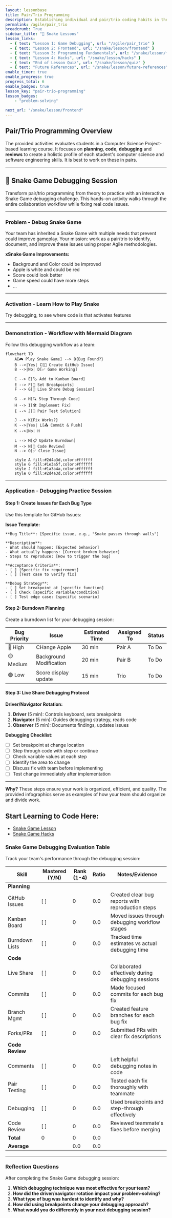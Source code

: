 ```yaml
---
layout: lessonbase
title: Pair/Trio Programming
description: Establishing individual and pair/trio coding habits in the classroom by altering snake game.
permalink: /agile/pair_trio
breadcrumb: True 
sidebar_title: "🐍 Snake Lessons"
lesson_links:
  - { text: "Lesson 1: Game Debugging", url: "/agile/pair_trio" }
  - { text: "Lesson 2: Frontend", url: "/snake/lesson/frontend" }
  - { text: "Lesson 3: Programming Fundamentals", url: "/snake/lesson/fundamentals" }
  - { text: "Lesson 4: Hacks", url: "/snake/lesson/hacks" }
  - { text: "End of Lesson Quiz", url: "/snake/lesson/quiz" }
  - { text: "Future References", url: "/snake/lesson/future-references" }
enable_timer: true
enable_progress: true
progress_total: 6
enable_badges: true
lesson_key: "pair-trio-programming"
lesson_badges:
    - "problem-solving"
    
next_url: "/snake/lesson/frontend"
---
```




## Pair/Trio Programming Overview

The provided activities evaluates students in a Computer Science Project-based learning course. It focuses on **planning**, **code**, **debugging** and **reviews** to create a holistic profile of each student's computer science and software engineering skills.  It is best to work on these in pairs.

---

## 🐍 Snake Game Debugging Session

Transform pair/trio programming from theory to practice with an interactive Snake Game debugging challenge. This hands-on activity walks through the entire collaboration workflow while fixing real code issues.

---

### Problem - Debug Snake Game

Your team has inherited a Snake Game with multiple needs that prevent could improve gameplay. Your mission: work as a pair/trio to identify, document, and improve these issues using proper Agile methodologies.

**xSnake Game Improvements:**

- Background and Color could be improved
- Apple is white and could be red
- Score could look better
- Game speed could have more steps
- ...

---

### Activation - Learn How to Play Snake

Try debugging, to see where code is that activates features

---

### Demonstration - Workflow with Mermaid Diagram

Follow this debugging workflow as a team:

```mermaid
flowchart TD
    A[🎮 Play Snake Game] --> B{Bug Found?}
    B -->|Yes| C[📝 Create GitHub Issue]
    B -->|No| D[✅ Game Working]
    
    C --> E[🏷️ Add to Kanban Board]
    E --> F[🎯 Set Breakpoints]
    F --> G[👥 Live Share Debug Session]
    
    G --> H[🔍 Step Through Code]
    H --> I[🛠️ Implement Fix]
    I --> J[🧪 Pair Test Solution]
    
    J --> K{Fix Works?}
    K -->|Yes| L[📤 Commit & Push]
    K -->|No| H
    
    L --> M[📋 Update Burndown]
    M --> N[🔄 Code Review]
    N --> O[✅ Close Issue]
    
    style A fill:#2d4a3d,color:#ffffff
    style G fill:#1e3a5f,color:#ffffff
    style J fill:#1a3a4a,color:#ffffff
    style O fill:#2d4a3d,color:#ffffff
```

---

### Application - Debugging Practice Session

#### Step 1: Create Issues for Each Bug Type

Use this template for GitHub Issues:

**Issue Template:**
```
**Bug Title**: [Specific issue, e.g., "Snake passes through walls"]

**Description**: 
- What should happen: [Expected behavior]
- What actually happens: [Current broken behavior]
- Steps to reproduce: [How to trigger the bug]

**Acceptance Criteria**:
- [ ] [Specific fix requirement]
- [ ] [Test case to verify fix]

**Debug Strategy**:
- [ ] Set breakpoint at [specific function]
- [ ] Check [specific variable/condition]
- [ ] Test edge case: [specific scenario]
```

#### Step 2: Burndown Planning

Create a burndown list for your debugging session:

| Bug Priority | Issue | Estimated Time | Assigned To | Status |
|--------------|-------|----------------|-------------|---------|
| 🔴 High | CHange Apple | 30 min | Pair A | To Do |
| 🟡 Medium | Background Modification | 20 min | Pair B | To Do |
| 🟢 Low | Score display update | 15 min | Trio | To Do |

#### Step 3: Live Share Debugging Protocol

**Driver/Navigator Rotation:**

1. **Driver** (5 min): Controls keyboard, sets breakpoints
2. **Navigator** (5 min): Guides debugging strategy, reads code
3. **Observer** (5 min): Documents findings, updates issues

**Debugging Checklist:**

- [ ] Set breakpoint at change location
- [ ] Step through code with step or continue
- [ ] Check variable values at each step
- [ ] Identify the area to change
- [ ] Discuss fix with team before implementing
- [ ] Test change immediately after implementation

---

**Why?**
These steps ensure your work is organized, efficient, and quality. The provided infographics serve as examples of how your team should organize and divide work.

## Start Learning to Code Here:
- [Snake Game Lesson](/snakegaming/lesson.html)
- [Snake Game Hacks](/snakegaming/hacks.html)

### Snake Game Debugging Evaluation Table

Track your team's performance through the debugging session:

| Skill | Mastered (Y/N) | Rank (1-4) | Ratio | Notes/Evidence |
|-------|----------------|------------|-------|----------------|
| **Planning** | | | | |
| GitHub Issues | [ ] | 0 | 0.0 | Created clear bug reports with reproduction steps |
| Kanban Board | [ ] | 0 | 0.0 | Moved issues through debugging workflow stages |
| Burndown Lists | [ ] | 0 | 0.0 | Tracked time estimates vs actual debugging time |
| **Code** | | | | |
| Live Share | [ ] | 0 | 0.0 | Collaborated effectively during debugging sessions |
| Commits | [ ] | 0 | 0.0 | Made focused commits for each bug fix |
| Branch Mgmt | [ ] | 0 | 0.0 | Created feature branches for each bug fix |
| Forks/PRs | [ ] | 0 | 0.0 | Submitted PRs with clear fix descriptions |
| **Code Review** | | | | |
| Comments | [ ] | 0 | 0.0 | Left helpful debugging notes in code |
| Pair Testing | [ ] | 0 | 0.0 | Tested each fix thoroughly with teammate |
| Debugging | [ ] | 0 | 0.0 | Used breakpoints and step-through effectively |
| Code Review | [ ] | 0 | 0.0 | Reviewed teammate's fixes before merging |
| **Total** | 0 | 0 | 0.0 | |
| **Average** | | 0.0 | 0.0 | |

---

### Reflection Questions

After completing the Snake Game debugging session:

1. **Which debugging technique was most effective for your team?**
2. **How did the driver/navigator rotation impact your problem-solving?**
3. **What type of bug was hardest to identify and why?**
4. **How did using breakpoints change your debugging approach?**
5. **What would you do differently in your next debugging session?**
